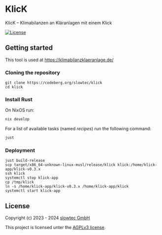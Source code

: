 # KlicK

KlicK – Klimabilanzen an Kläranlagen mit einem Klick

[![License](https://img.shields.io/badge/license-AGPLv3-blue.svg?style=flat)](https://codeberg.org/slowtec/klick/raw/branch/master/LICENSE)

## Getting started

This tool is used at https://klimabilanzklaeranlage.de/

### Cloning the repository

    git clone https://codeberg.org/slowtec/klick
    cd klick

### Install Rust

On NixOS run:

```sh
nix develop
```

For a list of available tasks (named _recipes_) run the following command:

```sh
just
```

### Deployment

```shell
just build-release
scp target/x86_64-unknown-linux-musl/release/klick klick:/home/klick-app/klick-v0.3.x
ssh klick
systemctl stop klick-app
cp /tmp/klick 
ln -s /home/klick-app/klick-v0.3.x /home/klick-app/klick
systemctl start klick-app
```

## License

Copyright (c) 2023 - 2024 [slowtec GmbH](https://slowtec.de)

This project is licensed unter the [AGPLv3 license](https://www.gnu.org/licenses/agpl-3.0.html).

